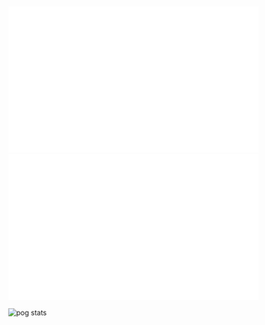 ![](https://github.com/Fish-Sticks/github-stats/blob/master/generated/overview.svg)
![](https://github.com/Fish-Sticks/github-stats/blob/master/generated/languages.svg)

![pog stats](https://github-readme-stats.vercel.app/api?username=Fish-Sticks&show_icons=true&count_private=true&theme=tokyonight)
